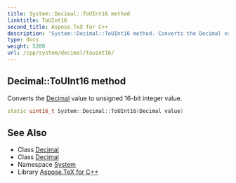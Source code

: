 ```yaml
---
title: System::Decimal::ToUInt16 method
linktitle: ToUInt16
second_title: Aspose.TeX for C++
description: 'System::Decimal::ToUInt16 method. Converts the Decimal value to unsigned 16-bit integer value in C++.'
type: docs
weight: 5200
url: /cpp/system/decimal/touint16/
---
```

## Decimal::ToUInt16 method


Converts the [Decimal](../) value to unsigned 16-bit integer value.

```cpp
static uint16_t System::Decimal::ToUInt16(Decimal value)
```

## See Also

* Class [Decimal](../)
* Class [Decimal](../)
* Namespace [System](../../)
* Library [Aspose.TeX for C++](../../../)
